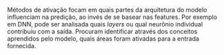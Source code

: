Métodos de ativação focam em quais partes da arquitetura do modelo influenciam na predição, ao invés de se basear nas features. Por exemplo em DNN, pode ser analisada quais *layers* ou qual neurônio individual contribuiu com a saída. Procuram identificar através dos conceitos aprendidos pelo modelo, quais áreas foram ativadas para a entrada fornecida.